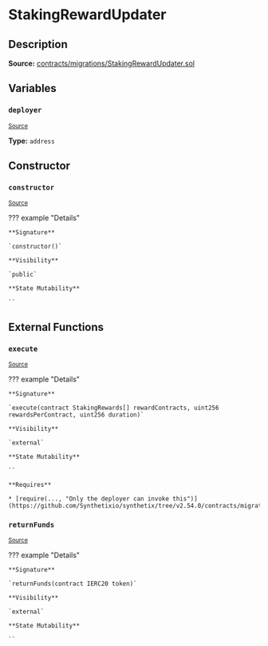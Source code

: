 # StakingRewardUpdater

## Description

**Source:** [contracts/migrations/StakingRewardUpdater.sol](https://github.com/Synthetixio/synthetix/tree/v2.54.0/contracts/migrations/StakingRewardUpdater.sol)

## Variables

### `deployer`

<sub>[Source](https://github.com/Synthetixio/synthetix/tree/v2.54.0/contracts/migrations/StakingRewardUpdater.sol#L6)</sub>

**Type:** `address`

## Constructor

### `constructor`

<sub>[Source](https://github.com/Synthetixio/synthetix/tree/v2.54.0/contracts/migrations/StakingRewardUpdater.sol#L8)</sub>

??? example "Details"

    **Signature**

    `constructor()`

    **Visibility**

    `public`

    **State Mutability**

    ``

## External Functions

### `execute`

<sub>[Source](https://github.com/Synthetixio/synthetix/tree/v2.54.0/contracts/migrations/StakingRewardUpdater.sol#L15)</sub>

??? example "Details"

    **Signature**

    `execute(contract StakingRewards[] rewardContracts, uint256 rewardsPerContract, uint256 duration)`

    **Visibility**

    `external`

    **State Mutability**

    ``

    **Requires**

    * [require(..., "Only the deployer can invoke this")](https://github.com/Synthetixio/synthetix/tree/v2.54.0/contracts/migrations/StakingRewardUpdater.sol#L20)

### `returnFunds`

<sub>[Source](https://github.com/Synthetixio/synthetix/tree/v2.54.0/contracts/migrations/StakingRewardUpdater.sol#L51)</sub>

??? example "Details"

    **Signature**

    `returnFunds(contract IERC20 token)`

    **Visibility**

    `external`

    **State Mutability**

    ``
